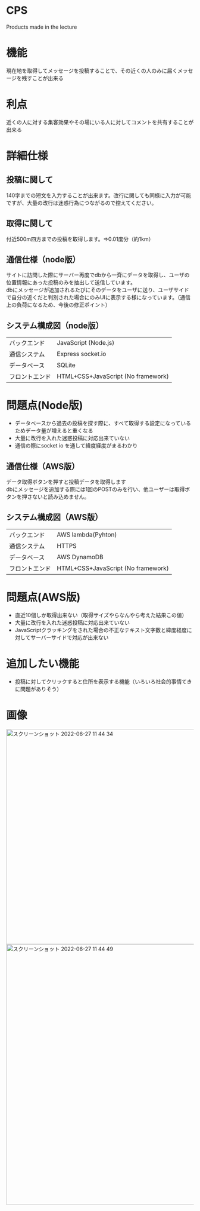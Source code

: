 # CPS
Products made in the lecture

# 機能
現在地を取得してメッセージを投稿することで、その近くの人のみに届くメッセージを残すことが出来る

# 利点
近くの人に対する集客効果やその場にいる人に対してコメントを共有することが出来る

# 詳細仕様
## 投稿に関して
140字までの短文を入力することが出来ます。改行に関しても同様に入力が可能ですが、大量の改行は迷惑行為につながるので控えてください。
## 取得に関して
付近500m四方までの投稿を取得します。=>0.01度分（約1km）
## 通信仕様（node版）
サイトに訪問した際にサーバー再度でdbから一斉にデータを取得し、ユーザの位置情報にあった投稿のみを抽出して送信しています。  
dbにメッセージが追加されるたびにそのデータをユーザに送り、ユーザサイドで自分の近くだと判別された場合にのみUIに表示する様になっています。（通信上の負荷になるため、今後の修正ポイント）
## システム構成図（node版）
|                |                                    | 
| -------------- | ---------------------------------- | 
| バックエンド   | JavaScript (Node.js)               | 
| 通信システム   | Express socket.io                  | 
| データベース   | SQLite                             | 
| フロントエンド | HTML+CSS+JavaScript (No framework) | 


# 問題点(Node版)
- データベースから過去の投稿を探す際に、すべて取得する設定になっているためデータ量が増えると重くなる
- 大量に改行を入れた迷惑投稿に対応出来ていない
- 通信の際にsocket io を通して緯度経度がまるわかり

## 通信仕様（AWS版）
データ取得ボタンを押すと投稿データを取得します  
dbにメッセージを追加する際には1回のPOSTのみを行い、他ユーザーは取得ボタンを押さないと読み込めません。  
## システム構成図（AWS版）
|                |                                    | 
| -------------- | ---------------------------------- | 
| バックエンド   | AWS lambda(Pyhton)              | 
| 通信システム   | HTTPS                  | 
| データベース   | AWS DynamoDB             | 
| フロントエンド | HTML+CSS+JavaScript (No framework) | 
# 問題点(AWS版)
- 直近10個しか取得出来ない（取得サイズやらなんやら考えた結果この値）
- 大量に改行を入れた迷惑投稿に対応出来ていない
- JavaScriptクラッキングをされた場合の不正なテキスト文字数と緯度経度に対してサーバーサイドで対応が出来ない

# 追加したい機能
- 投稿に対してクリックすると住所を表示する機能（いろいろ社会的事情てきに問題がありそう）

# 画像
<img width="576" alt="スクリーンショット 2022-06-27 11 44 34" src="https://user-images.githubusercontent.com/70005022/176003284-f97a1885-693d-417d-88c3-5f9e7345b882.png">
<img width="698" alt="スクリーンショット 2022-06-27 11 44 49" src="https://user-images.githubusercontent.com/70005022/176003328-8ead5846-3c4b-4723-ba52-7164a06ca14e.png">
